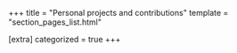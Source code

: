+++
title = "Personal projects and contributions"
template = "section_pages_list.html"

[extra]
categorized = true
+++